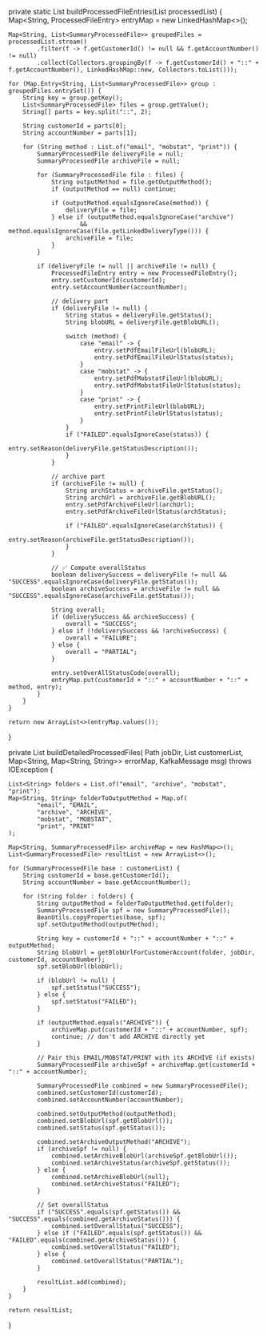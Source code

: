 private static List<ProcessedFileEntry> buildProcessedFileEntries(List<SummaryProcessedFile> processedList) {
    Map<String, ProcessedFileEntry> entryMap = new LinkedHashMap<>();

    Map<String, List<SummaryProcessedFile>> groupedFiles = processedList.stream()
            .filter(f -> f.getCustomerId() != null && f.getAccountNumber() != null)
            .collect(Collectors.groupingBy(f -> f.getCustomerId() + "::" + f.getAccountNumber(), LinkedHashMap::new, Collectors.toList()));

    for (Map.Entry<String, List<SummaryProcessedFile>> group : groupedFiles.entrySet()) {
        String key = group.getKey();
        List<SummaryProcessedFile> files = group.getValue();
        String[] parts = key.split("::", 2);

        String customerId = parts[0];
        String accountNumber = parts[1];

        for (String method : List.of("email", "mobstat", "print")) {
            SummaryProcessedFile deliveryFile = null;
            SummaryProcessedFile archiveFile = null;

            for (SummaryProcessedFile file : files) {
                String outputMethod = file.getOutputMethod();
                if (outputMethod == null) continue;

                if (outputMethod.equalsIgnoreCase(method)) {
                    deliveryFile = file;
                } else if (outputMethod.equalsIgnoreCase("archive")
                        && method.equalsIgnoreCase(file.getLinkedDeliveryType())) {
                    archiveFile = file;
                }
            }

            if (deliveryFile != null || archiveFile != null) {
                ProcessedFileEntry entry = new ProcessedFileEntry();
                entry.setCustomerId(customerId);
                entry.setAccountNumber(accountNumber);

                // delivery part
                if (deliveryFile != null) {
                    String status = deliveryFile.getStatus();
                    String blobURL = deliveryFile.getBlobURL();

                    switch (method) {
                        case "email" -> {
                            entry.setPdfEmailFileUrl(blobURL);
                            entry.setPdfEmailFileUrlStatus(status);
                        }
                        case "mobstat" -> {
                            entry.setPdfMobstatFileUrl(blobURL);
                            entry.setPdfMobstatFileUrlStatus(status);
                        }
                        case "print" -> {
                            entry.setPrintFileUrl(blobURL);
                            entry.setPrintFileUrlStatus(status);
                        }
                    }
                    if ("FAILED".equalsIgnoreCase(status)) {
                        entry.setReason(deliveryFile.getStatusDescription());
                    }
                }

                // archive part
                if (archiveFile != null) {
                    String archStatus = archiveFile.getStatus();
                    String archUrl = archiveFile.getBlobURL();
                    entry.setPdfArchiveFileUrl(archUrl);
                    entry.setPdfArchiveFileUrlStatus(archStatus);

                    if ("FAILED".equalsIgnoreCase(archStatus)) {
                        entry.setReason(archiveFile.getStatusDescription());
                    }
                }

                // ✅ Compute overallStatus
                boolean deliverySuccess = deliveryFile != null && "SUCCESS".equalsIgnoreCase(deliveryFile.getStatus());
                boolean archiveSuccess = archiveFile != null && "SUCCESS".equalsIgnoreCase(archiveFile.getStatus());

                String overall;
                if (deliverySuccess && archiveSuccess) {
                    overall = "SUCCESS";
                } else if (!deliverySuccess && !archiveSuccess) {
                    overall = "FAILURE";
                } else {
                    overall = "PARTIAL";
                }

                entry.setOverAllStatusCode(overall);
                entryMap.put(customerId + "::" + accountNumber + "::" + method, entry);
            }
        }
    }

    return new ArrayList<>(entryMap.values());
}

private List<SummaryProcessedFile> buildDetailedProcessedFiles(
        Path jobDir,
        List<SummaryProcessedFile> customerList,
        Map<String, Map<String, String>> errorMap,
        KafkaMessage msg) throws IOException {

    List<String> folders = List.of("email", "archive", "mobstat", "print");
    Map<String, String> folderToOutputMethod = Map.of(
            "email", "EMAIL",
            "archive", "ARCHIVE",
            "mobstat", "MOBSTAT",
            "print", "PRINT"
    );

    Map<String, SummaryProcessedFile> archiveMap = new HashMap<>();
    List<SummaryProcessedFile> resultList = new ArrayList<>();

    for (SummaryProcessedFile base : customerList) {
        String customerId = base.getCustomerId();
        String accountNumber = base.getAccountNumber();

        for (String folder : folders) {
            String outputMethod = folderToOutputMethod.get(folder);
            SummaryProcessedFile spf = new SummaryProcessedFile();
            BeanUtils.copyProperties(base, spf);
            spf.setOutputMethod(outputMethod);

            String key = customerId + "::" + accountNumber + "::" + outputMethod;
            String blobUrl = getBlobUrlForCustomerAccount(folder, jobDir, customerId, accountNumber);
            spf.setBlobUrl(blobUrl);

            if (blobUrl != null) {
                spf.setStatus("SUCCESS");
            } else {
                spf.setStatus("FAILED");
            }

            if (outputMethod.equals("ARCHIVE")) {
                archiveMap.put(customerId + "::" + accountNumber, spf);
                continue; // don't add ARCHIVE directly yet
            }

            // Pair this EMAIL/MOBSTAT/PRINT with its ARCHIVE (if exists)
            SummaryProcessedFile archiveSpf = archiveMap.get(customerId + "::" + accountNumber);

            SummaryProcessedFile combined = new SummaryProcessedFile();
            combined.setCustomerId(customerId);
            combined.setAccountNumber(accountNumber);

            combined.setOutputMethod(outputMethod);
            combined.setBlobUrl(spf.getBlobUrl());
            combined.setStatus(spf.getStatus());

            combined.setArchiveOutputMethod("ARCHIVE");
            if (archiveSpf != null) {
                combined.setArchiveBlobUrl(archiveSpf.getBlobUrl());
                combined.setArchiveStatus(archiveSpf.getStatus());
            } else {
                combined.setArchiveBlobUrl(null);
                combined.setArchiveStatus("FAILED");
            }

            // Set overallStatus
            if ("SUCCESS".equals(spf.getStatus()) && "SUCCESS".equals(combined.getArchiveStatus())) {
                combined.setOverallStatus("SUCCESS");
            } else if ("FAILED".equals(spf.getStatus()) && "FAILED".equals(combined.getArchiveStatus())) {
                combined.setOverallStatus("FAILED");
            } else {
                combined.setOverallStatus("PARTIAL");
            }

            resultList.add(combined);
        }
    }

    return resultList;
}
